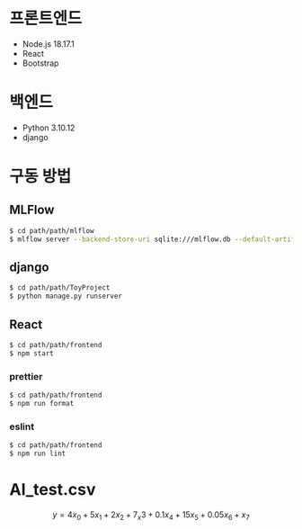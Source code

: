 # 프론트엔드
- Node.js 18.17.1
- React
- Bootstrap

# 백엔드
- Python 3.10.12
- django

# 구동 방법
## MLFlow
```zsh
$ cd path/path/mlflow
$ mlflow server --backend-store-uri sqlite:///mlflow.db --default-artifact-root ./artifacts
```
## django
```zsh
$ cd path/path/ToyProject
$ python manage.py runserver
```
## React
```zsh
$ cd path/path/frontend
$ npm start
```
### prettier
```zsh
$ cd path/path/frontend
$ npm run format
```
### eslint
```zsh
$ cd path/path/frontend
$ npm run lint
```

# AI_test.csv
```math
y = 4x_0 + 5x_1 + 2x_2 + 7_x3 + 0.1x_4 + 15x_5 + 0.05x_6+ x_7
```
